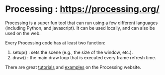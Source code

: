 # Processing : https://processing.org/

Processing is a super fun tool that can run using a few different languages (including Python, and javascript).  It can be used locally, and can also be used on the web. 

Every Processing code has at least two function:

1. setup() : sets the scene (e.g., the size of the window, etc.).
2. draw() : the main draw loop that is executed every frame refresh time.

There are great [tutorials](https://processing.org/tutorials/) and [examples](https://processing.org/examples/) on the Processing website.
